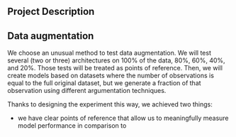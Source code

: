 ## Project Description 


## Data augmentation 

We choose an unusual method to test data augmentation. We will test several (two or three) architectures on 100% of the data, 80%, 60%, 40%, and 20%. Those tests will be treated as points of reference. Then, we will create models based on datasets where the number of observations is equal to the full original dataset, but we generate a fraction of that observation using different argumentation techniques. 

Thanks to designing the experiment this way, we achieved two things:
 - we have clear points of reference that allow us to meaningfully measure model performance in comparison to